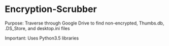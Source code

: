 # Encryption-Scrubber

Purpose: Traverse through Google Drive to find non-encrypted, Thumbs.db, .DS_Store, and desktop.ini files

Important: Uses Python3.5 libraries
